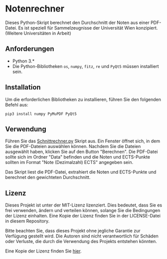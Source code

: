 # Notenrechner
Dieses Python-Skript berechnet den Durchschnitt der Noten aus einer PDF-Datei. Es ist speziell für Sammelzeugnisse der Universität Wien konzipiert. (Weitere Universitäten in Arbeit)

## Anforderungen

- Python 3.*
- Die Python-Bibliotheken `os`, `numpy`, `fitz`, `re` und `PyQt5` müssen installiert sein.

## Installation

Um die erforderlichen Bibliotheken zu installieren, führen Sie den folgenden Befehl aus:
```console
pip3 install numpy PyMuPDF PyQt5
```

## Verwendung

Führen Sie das [Schnittrechner.py](../Rechner/src/Schnittrechner.py) Skript aus. Ein Fenster öffnet sich, in dem Sie die PDF-Dateien auswählen können. Nachdem Sie die Dateien ausgewählt haben, klicken Sie auf den Button "Berechnen". Die PDF-Datei sollte sich im Ordner "Data" befinden und die Noten und ECTS-Punkte sollten im Format "Note (Dezimalzahl) ECTS" angegeben sein.

Das Skript liest die PDF-Datei, extrahiert die Noten und ECTS-Punkte und berechnet den gewichteten Durchschnitt.

## Lizenz

Dieses Projekt ist unter der MIT-Lizenz lizenziert. Dies bedeutet, dass Sie es frei verwenden, ändern und verteilen können, solange Sie die Bedingungen der Lizenz einhalten. Eine Kopie der Lizenz finden Sie in der LICENSE-Datei in diesem Repository.

Bitte beachten Sie, dass dieses Projekt ohne jegliche Garantie zur Verfügung gestellt wird. Die Autoren sind nicht verantwortlich für Schäden oder Verluste, die durch die Verwendung des Projekts entstehen könnten.

Eine Kopie der Lizenz finden Sie [hier](../LICENSE).


